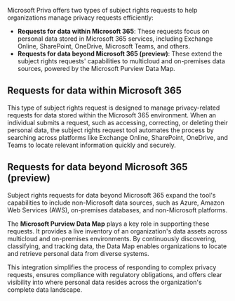 Microsoft Priva offers two types of subject rights requests to help organizations manage privacy requests efficiently:

- **Requests for data within Microsoft 365**: These requests focus on personal data stored in Microsoft 365 services, including Exchange Online, SharePoint, OneDrive, Microsoft Teams, and others.
- **Requests for data beyond Microsoft 365 (preview)**: These extend the subject rights requests' capabilities to multicloud and on-premises data sources, powered by the Microsoft Purview Data Map.

## Requests for data within Microsoft 365

This type of subject rights request is designed to manage privacy-related requests for data stored within the Microsoft 365 environment. When an individual submits a request, such as accessing, correcting, or deleting their personal data, the subject rights request tool automates the process by searching across platforms like Exchange Online, SharePoint, OneDrive, and Teams to locate relevant information quickly and securely.

## Requests for data beyond Microsoft 365 (preview)

Subject rights requests for data beyond Microsoft 365 expand the tool's capabilities to include non-Microsoft data sources, such as Azure, Amazon Web Services (AWS), on-premises databases, and non-Microsoft platforms.

The **Microsoft Purview Data Map** plays a key role in supporting these requests. It provides a live inventory of an organization's data assets across multicloud and on-premises environments. By continuously discovering, classifying, and tracking data, the Data Map enables organizations to locate and retrieve personal data from diverse systems.

This integration simplifies the process of responding to complex privacy requests, ensures compliance with regulatory obligations, and offers clear visibility into where personal data resides across the organization's complete data landscape.
